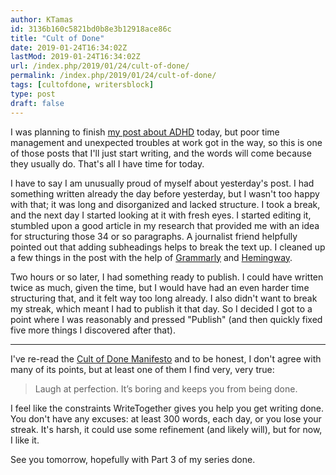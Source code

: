 ```yaml
---
author: KTamas
id: 3136b160c5821bd0b8e3b12918ace86c
title: "Cult of Done"
date: 2019-01-24T16:34:02Z
lastMod: 2019-01-24T16:34:02Z
url: /index.php/2019/01/24/cult-of-done/
permalink: /index.php/2019/01/24/cult-of-done/
tags: [cultofdone, writersblock]
type: post
draft: false
---
```

I was planning to finish [my post about ADHD](https://blog.ktamas.com/index.php/2019/02/02/re-take-your-pills-my-story-of-adhd/) today, but poor time management and unexpected troubles at work got in the way, so this is one of those posts that I'll just start writing, and the words will come because they usually do. That's all I have time for today.

I have to say I am unusually proud of myself about yesterday's post. I had something written already the day before yesterday, but I wasn't too happy with that; it was long and disorganized and lacked structure. I took a break, and the next day I started looking at it with fresh eyes. I started editing it, stumbled upon a good article in my research that provided me with an idea for structuring those 34 or so paragraphs. A journalist friend helpfully pointed out that adding subheadings helps to break the text up. I cleaned up a few things in the post with the help of [Grammarly](https://grammarly.com) and [Hemingway](http://hemingwayapp.com).

Two hours or so later, I had something ready to publish. I could have written twice as much, given the time, but I would have had an even harder time structuring that, and it felt way too long already. I also didn't want to break my streak, which meant I had to publish it that day. So I decided I got to a point where I was reasonably and pressed "Publish" (and then quickly fixed five more things I discovered after that).

---

I've re-read the [Cult of Done Manifesto](https://medium.com/@bre/the-cult-of-done-manifesto-724ca1c2ff13) and to be honest, I don't agree with many of its points, but at least one of them I find very, very true:

> Laugh at perfection. It’s boring and keeps you from being done.

I feel like the constraints WriteTogether gives you help you get writing done. You don't have any excuses: at least 300 words, each day, or you lose your streak. It's harsh, it could use some refinement (and likely will), but for now, I like it.

See you tomorrow, hopefully with Part 3 of my series done.
